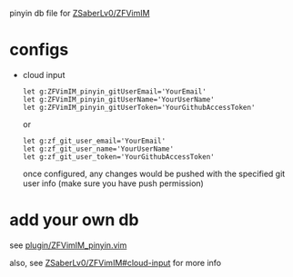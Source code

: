 
pinyin db file for [ZSaberLv0/ZFVimIM](https://github.com/ZSaberLv0/ZFVimIM)

# configs

* cloud input

    ```
    let g:ZFVimIM_pinyin_gitUserEmail='YourEmail'
    let g:ZFVimIM_pinyin_gitUserName='YourUserName'
    let g:ZFVimIM_pinyin_gitUserToken='YourGithubAccessToken'
    ```

    or

    ```
    let g:zf_git_user_email='YourEmail'
    let g:zf_git_user_name='YourUserName'
    let g:zf_git_user_token='YourGithubAccessToken'
    ```

    once configured, any changes would be pushed with the specified git user info
    (make sure you have push permission)

# add your own db

see [plugin/ZFVimIM_pinyin.vim](https://github.com/ZSaberLv0/ZFVimIM_pinyin/blob/master/plugin/ZFVimIM_pinyin.vim)

also, see [ZSaberLv0/ZFVimIM#cloud-input](https://github.com/ZSaberLv0/ZFVimIM#cloud-input) for more info


